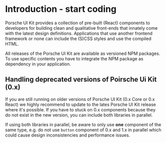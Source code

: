# Introduction - start coding

Porsche UI Kit provides a collection of pre-built (React) components to developers for building clean and qualitative front-ends that innately come with the latest design definitions. Applications that use another frontend framework or none can include the (S)CSS styles and use the compiled HTML.

All releases of the Porsche UI Kit are available as versioned NPM packages. To use specific contents you have to integrate the NPM package as dependency in your application.

## Handling deprecated versions of Poirsche Ui Kit (0.x)
If you are still running on older versions of Porsche UI Kit (0.x Core or 0.x React) we highly recommend to update to the lates Porsche UI Kit release where it's possible. If you have to stuck on 0.x components because they do not exist in the new version, you can include both libraries in parallel.  

If using both libraries in parallel, be aware to only use **one** component of the same type, e.g. do not use `button` component of 0.x and 1.x in parallel which could cause design inconsistencies and performance issues.
